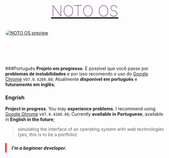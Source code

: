 # [<h1 style="font-size: 3rem; text-align: center; font-weight: 100; color: #450052" onmouseover="this.style.color = '#c100e6'" onmouseout="this.style.color = '#450052'">NOTO OS</h1>](https://meawto.github.io/)

[<img alt="NOTO OS preview" src="https://i.imgur.com/uzmxyny.png" onmouseover="this.style.transform = 'scale(1.03)'; this.style.boxShadow = '0 0.6rem 1.2rem black';" onmouseout="this.style.transform = 'scale(1)'; this.style.boxShadow = '0 0.6rem 1.2rem transparent'" style="border-radius: 0.8rem; box-shadow: 0 0.6rem 1.2rem transparent; display: block; margin: 0 auto; margin-bottom: 6rem; transition: transform 100ms ease-out, box-shadow 200ms">](https://meawto.github.io/)

###Português
**Projeto em progresso**. É possível que você passe por **problemas de instabilidades** e por isso recomendo o uso do [Google Chrome](https://www.google.com/chrome/) v`87.0.4280.88`;
Atualmente **disponível em português** e **futuramente em inglês**;

 ### Engrish
**Project in progress**. You may **experience problems**. I recommend using [Google Ghrome](https://www.google.com/chrome/) v`87.0.4280.88`;
Currently **available in Portuguese**, available in **English in the future**;

> simulating the interface of an operating system with web technologies (yes, this is to be a portfolio)

<h5 style="border-left: 0.25rem solid red; padding: 0.4rem 1rem; color: var(--color-text-tertiary);"> I'm a beginner developer.</h5>